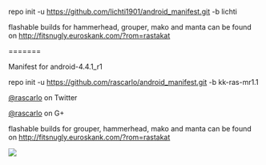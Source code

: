 repo init -u https://github.com/lichti1901/android_manifest.git -b lichti

flashable builds for hammerhead, grouper, mako and manta can be found on http://fitsnugly.euroskank.com/?rom=rastakat

=======

Manifest for android-4.4.1_r1

repo init -u https://github.com/rascarlo/android_manifest.git -b kk-ras-mr1.1

[@rascarlo](https://twitter.com/rascarlo) on Twitter

[@rascarlo](https://plus.google.com/109659243885540447673) on G+

flashable builds for grouper, hammerhead, mako and manta can be found on http://fitsnugly.euroskank.com/?rom=rastakat

<img src="https://raw.github.com/rascarlo/android_manifest/kk-ras-mr1.1/LionOfJudah.png">
